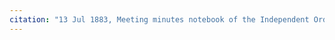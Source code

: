 ```yaml
---
citation: "13 Jul 1883, Meeting minutes notebook of the Independent Order of Good Templars, High Bridge Lodge No. 296, Tompkins County History Center, Ithaca NY."
---
```



